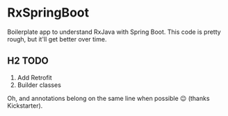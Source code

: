 # RxSpringBoot

Boilerplate app to understand RxJava with Spring Boot. This code is pretty rough, but it'll get better over time.

## H2 TODO
1. Add Retrofit
2. Builder classes

Oh, and annotations belong on the same line when possible :wink: (thanks Kickstarter). 
